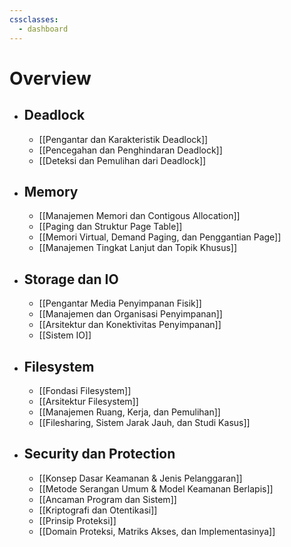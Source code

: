 ```yaml
---
cssclasses:
  - dashboard
---
```

# Overview
- ## Deadlock
	- [[Pengantar dan Karakteristik Deadlock]]
	- [[Pencegahan dan Penghindaran Deadlock]]
	- [[Deteksi dan Pemulihan dari Deadlock]]
- ## Memory
	- [[Manajemen Memori dan Contigous Allocation]]
	- [[Paging dan Struktur Page Table]]
	- [[Memori Virtual, Demand Paging, dan Penggantian Page]]
	- [[Manajemen Tingkat Lanjut dan Topik Khusus]]
- ## Storage dan IO
	- [[Pengantar Media Penyimpanan Fisik]]
	- [[Manajemen dan Organisasi Penyimpanan]]
	- [[Arsitektur dan Konektivitas Penyimpanan]]
	- [[Sistem IO]]
- ## Filesystem
	- [[Fondasi Filesystem]]
	- [[Arsitektur Filesystem]]
	- [[Manajemen Ruang, Kerja, dan Pemulihan]]
	- [[Filesharing, Sistem Jarak Jauh, dan Studi Kasus]]
- ## Security dan Protection
	- [[Konsep Dasar Keamanan & Jenis Pelanggaran]]
	- [[Metode Serangan Umum & Model Keamanan Berlapis]]
	- [[Ancaman Program dan Sistem]]
	- [[Kriptografi dan Otentikasi]]
	- [[Prinsip Proteksi]]
	- [[Domain Proteksi, Matriks Akses, dan Implementasinya]]